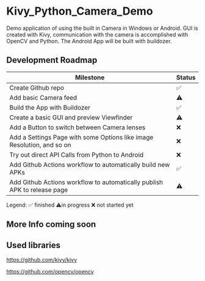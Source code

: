 # Kivy_Python_Camera_Demo
Demo application of using the built in Camera in Windows or Android. GUI is created with Kivy, communication with the camera is accomplished with OpenCV and Python.
The Android App will be built with buildozer.

## Development Roadmap

| Milestone | Status |
| ------------- | ------------- |
| Create Github repo | ✅ |
| Add basic Camera feed | ⚠️|
| Build the App with Buildozer | ✅|
| Create a basic GUI and preview Viewfinder | ⚠️|
| Add a Button to switch between Camera lenses | ❌ |
| Add a Settings Page with some Options like image Resolution, and so on | ❌ |
| Try out direct API Calls from Python to Android | ❌ |
| Add Github Actions workflow to automatically build new APKs | ✅|
| Add Github Actions workflow to automatically publish APK to release page | ⚠️|

Legend:
✅ finished
⚠️in progress
❌ not started yet

## More Info coming soon

## Used libraries
https://github.com/kivy/kivy

https://github.com/opencv/opencv
